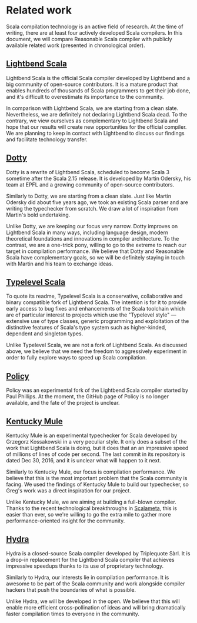 <!-- Copyright (c) 2017 Twitter, Inc. -->
<!-- Licensed under the Apache License, Version 2.0 (see LICENSE.md). -->

# Related work

Scala compilation technology is an active field of research.
At the time of writing, there are at least four actively developed Scala compilers.
In this document, we will compare Reasonable Scala compiler with publicly
available related work (presented in chronological order).

## [Lightbend Scala](https://github.com/scala/scala)

Lightbend Scala is the official Scala compiler developed by Lightbend
and a big community of open-source contributors. It is a mature product
that enables hundreds of thousands of Scala programmers to get their job done,
and it's difficult to overestimate its importance to the community.

In comparison with Lightbend Scala, we are starting from a clean slate.
Nevertheless, we are definitely not declaring Lightbend Scala dead.
To the contrary, we view ourselves as complementary to Lightbend Scala and
hope that our results will create new opportunities for the official compiler.
We are planning to keep in contact with Lightbend to discuss our findings and
facilitate technology transfer.

## [Dotty](https://github.com/lampepfl/dotty)

Dotty is a rewrite of Lightbend Scala, scheduled to become Scala 3 sometime
after the Scala 2.15 release. It is developed by Martin Odersky,
his team at EPFL and a growing community of open-source contributors.

Similarly to Dotty, we are starting from a clean slate. Just like Martin Odersky
did about five years ago, we took an existing Scala parser and are writing
the typechecker from scratch. We draw a lot of inspiration from Martin's bold
undertaking.

Unlike Dotty, we are keeping our focus very narrow. Dotty improves on
Lightbend Scala in many ways, including language design, modern theoretical
foundations and innovations in compiler architecture. To the contrast, we are
a one-trick pony, willing to go to the extreme to reach our target in compilation
performance. We believe that Dotty and Reasonable Scala have complementary goals,
so we will be definitely staying in touch with Martin and his team to exchange ideas.

## [Typelevel Scala](https://github.com/typelevel/scala)

To quote its readme, Typelevel Scala is a conservative, collaborative
and binary compatible fork of Lightbend Scala. The intention is for it to
provide early access to bug fixes and enhancements of the Scala toolchain
which are of particular interest to projects which use the "Typelevel style" —
extensive use of type classes, generic programming and exploitation of the
distinctive features of Scala's type system such as higher-kinded, dependent
and singleton types.

Unlike Typelevel Scala, we are not a fork of Lightbend Scala. As discussed above,
we believe that we need the freedom to aggressively experiment in order to fully
explore ways to speed up Scala compilation.

## [Policy](https://github.com/paulp/policy)

Policy was an experimental fork of the Lightbend Scala compiler
started by Paul Phillips. At the moment, the GitHub page of Policy
is no longer available, and the fate of the project is unclear.

## [Kentucky Mule](https://github.com/gkossakowski/kentuckymule)

Kentucky Mule is an experimental typechecker for Scala developed by
Grzegorz Kossakowski in a very peculiar style. It only does a subset
of the work that Lightbend Scala is doing, but it does that an an impressive
speed of millions of lines of code per second. The last commit in its repository
is dated Dec 30, 2016, and it is unclear what will happen to it next.

Similarly to Kentucky Mule, our focus is compilation performance.
We believe that this is the most important problem that the Scala community
is facing. We used the findings of Kentucky Mule to build our typechecker,
so Greg's work was a direct inspiration for our project.

Unlike Kentucky Mule, we are aiming at building a full-blown compiler.
Thanks to the recent technological breakthroughs in
[Scalameta](http://scalameta.org/),
this is easier than ever, so we're willing to go the extra mile to gather more
performance-oriented insight for the community.

## [Hydra](https://triplequote.com/hydra)

Hydra is a closed-source Scala compiler developed by Triplequote Sàrl.
It is a drop-in replacement for the Lightbend Scala compiler that achieves
impressive speedups thanks to its use of proprietary technology.

Similarly to Hydra, our interests lie in compilation performance.
It is awesome to be part of the Scala community and work alongside
compiler hackers that push the boundaries of what is possible.

Unlike Hydra, we will be developed in the open. We believe that this will enable
more efficient cross-pollination of ideas and will bring dramatically faster
compilation times to everyone in the community.
